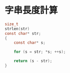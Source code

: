 # 字串長度計算


```c
size_t
strlen(str)
const char* str;
{
    const char* s;

    for (s = str; *s; ++s);

    return (s - str);
}
```



